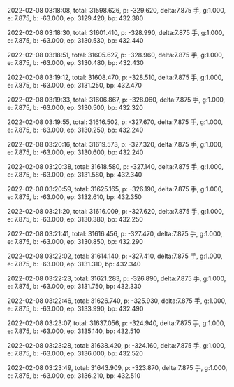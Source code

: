 2022-02-08 03:18:08, total: 31598.626, p: -329.620, delta:7.875 手, g:1.000, e: 7.875, b: -63.000, ep: 3129.420, bp: 432.380

2022-02-08 03:18:30, total: 31601.410, p: -328.990, delta:7.875 手, g:1.000, e: 7.875, b: -63.000, ep: 3130.530, bp: 432.440

2022-02-08 03:18:51, total: 31605.627, p: -328.960, delta:7.875 手, g:1.000, e: 7.875, b: -63.000, ep: 3130.480, bp: 432.430

2022-02-08 03:19:12, total: 31608.470, p: -328.510, delta:7.875 手, g:1.000, e: 7.875, b: -63.000, ep: 3131.250, bp: 432.470

2022-02-08 03:19:33, total: 31606.867, p: -328.060, delta:7.875 手, g:1.000, e: 7.875, b: -63.000, ep: 3130.500, bp: 432.320

2022-02-08 03:19:55, total: 31616.502, p: -327.670, delta:7.875 手, g:1.000, e: 7.875, b: -63.000, ep: 3130.250, bp: 432.240

2022-02-08 03:20:16, total: 31619.573, p: -327.320, delta:7.875 手, g:1.000, e: 7.875, b: -63.000, ep: 3130.600, bp: 432.240

2022-02-08 03:20:38, total: 31618.580, p: -327.140, delta:7.875 手, g:1.000, e: 7.875, b: -63.000, ep: 3131.580, bp: 432.340

2022-02-08 03:20:59, total: 31625.165, p: -326.190, delta:7.875 手, g:1.000, e: 7.875, b: -63.000, ep: 3132.610, bp: 432.350

2022-02-08 03:21:20, total: 31616.009, p: -327.620, delta:7.875 手, g:1.000, e: 7.875, b: -63.000, ep: 3130.380, bp: 432.250

2022-02-08 03:21:41, total: 31616.456, p: -327.470, delta:7.875 手, g:1.000, e: 7.875, b: -63.000, ep: 3130.850, bp: 432.290

2022-02-08 03:22:02, total: 31614.140, p: -327.410, delta:7.875 手, g:1.000, e: 7.875, b: -63.000, ep: 3131.310, bp: 432.340

2022-02-08 03:22:23, total: 31621.283, p: -326.890, delta:7.875 手, g:1.000, e: 7.875, b: -63.000, ep: 3131.750, bp: 432.330

2022-02-08 03:22:46, total: 31626.740, p: -325.930, delta:7.875 手, g:1.000, e: 7.875, b: -63.000, ep: 3133.990, bp: 432.490

2022-02-08 03:23:07, total: 31637.056, p: -324.940, delta:7.875 手, g:1.000, e: 7.875, b: -63.000, ep: 3135.140, bp: 432.510

2022-02-08 03:23:28, total: 31638.420, p: -324.160, delta:7.875 手, g:1.000, e: 7.875, b: -63.000, ep: 3136.000, bp: 432.520

2022-02-08 03:23:49, total: 31643.909, p: -323.870, delta:7.875 手, g:1.000, e: 7.875, b: -63.000, ep: 3136.210, bp: 432.510